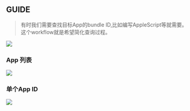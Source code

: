 ## GUIDE
> 有时我们需要查找目标App的bundle ID,比如编写AppleScript等就需要。这个workflow就是希望简化查询过程。

[![](https://img.shields.io/badge/version-v1.0.0-green)](./AppID.alfredworkflow)

### App 列表

![](./appid.gif)

### 单个App ID
![](./appid_2.gif)

